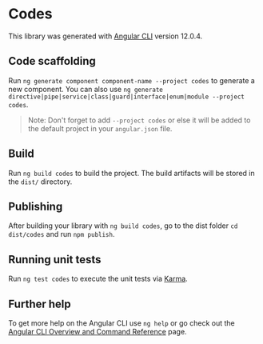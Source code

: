 # Codes

This library was generated with [Angular CLI](https://github.com/angular/angular-cli) version 12.0.4.

## Code scaffolding

Run `ng generate component component-name --project codes` to generate a new component. You can also use `ng generate directive|pipe|service|class|guard|interface|enum|module --project codes`.
> Note: Don't forget to add `--project codes` or else it will be added to the default project in your `angular.json` file. 

## Build

Run `ng build codes` to build the project. The build artifacts will be stored in the `dist/` directory.

## Publishing

After building your library with `ng build codes`, go to the dist folder `cd dist/codes` and run `npm publish`.

## Running unit tests

Run `ng test codes` to execute the unit tests via [Karma](https://karma-runner.github.io).

## Further help

To get more help on the Angular CLI use `ng help` or go check out the [Angular CLI Overview and Command Reference](https://angular.io/cli) page.
